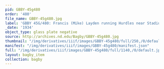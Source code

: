 ```yaml
---
pid: GBBY-45g480
order: '480'
file_name: GBBY-45g480.jpg
label: 'GBBY 45G/480: Francis (Mike) Layden running Hurdles near Stadium - 1934'
_date: '1934'
object_type: glass plate negative
source: http://archives.nd.edu/Bagby/GBBY-45g480.jpg
thumbnail: "/img/derivatives/iiif/images/GBBY-45g480/full/250,/0/default.jpg"
manifest: "/img/derivatives/iiif/images/GBBY-45g480/manifest.json"
full: "/img/derivatives/iiif/images/GBBY-45g480/full/1140,/0/default.jpg"
layout: bagby_item
collection: bagby
---
```

